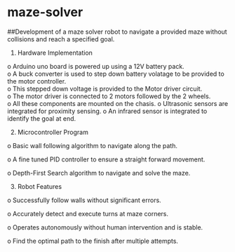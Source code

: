 # maze-solver 
##Development of a maze solver robot to navigate a provided maze without collisions and reach a specified goal.

1. Hardware Implementation

  o Arduino uno board is powered up using a 12V battery pack.  
  o A buck converter is used to step down battery volatage to be provided to the motor controller.  
  o This stepped down voltage is provided to the Motor driver circuit.  
  o The motor driver is connected to 2 motors followed by the 2 wheels.  
  o All these components are mounted on the chasis. 
  o Ultrasonic sensors are integrated for proximity sensing.
  o An infrared sensor is integrated to identify the goal at end.

2. Microcontroller Program

o Basic wall following algorithm to navigate along the path.
  
o A fine tuned PID controller to ensure a straight forward movement.
  
o Depth-First Search algorithm to navigate and solve the maze.

3. Robot Features

  o Successfully follow walls without significant errors.

  o Accurately detect and execute turns at maze corners.

  o Operates autonomously without human intervention and is stable.

  o Find the optimal path to the finish after multiple attempts.
  
